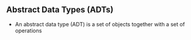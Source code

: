 ## Abstract Data Types (ADTs)

- An abstract data type (ADT) is a set of objects together with a set of operations